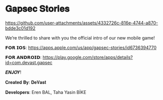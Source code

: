 # 𝐆𝐚𝐩𝐬𝐞𝐜 𝐒𝐭𝐨𝐫𝐢𝐞𝐬

https://github.com/user-attachments/assets/4332726c-816e-4744-a870-bdde3c01d192

We’re thrilled to share with you the official intro of our new mobile game!

𝗙𝗢𝗥 𝗜𝗢𝗦: https://apps.apple.com/us/app/gapsec-stories/id6736394770

𝗙𝗢𝗥 𝗔𝗡𝗗𝗥𝗢𝗜𝗗: https://play.google.com/store/apps/details?id=com.devast.gapsec

𝑬𝑵𝑱𝑶𝒀!

𝐂𝐫𝐞𝐚𝐭𝐞𝐝 𝐁𝐲: 𝐃𝐞𝐕𝐚𝐬𝐭

𝐃𝐞𝐯𝐞𝐥𝐨𝐩𝐞𝐫𝐬: Eren BAL, Taha Yasin BİKE

